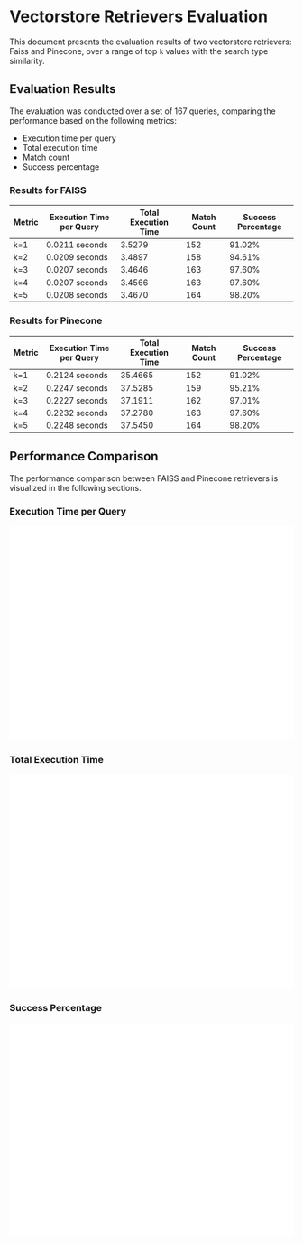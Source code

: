 # Vectorstore Retrievers Evaluation

This document presents the evaluation results of two vectorstore retrievers: Faiss and Pinecone, over a range of top `k` values with the search type similarity.

## Evaluation Results

The evaluation was conducted over a set of 167 queries, comparing the performance based on the following metrics:
- Execution time per query
- Total execution time
- Match count
- Success percentage

###  Results for FAISS

| Metric | Execution Time per Query | Total Execution Time | Match Count | Success Percentage |
|--------|--------|-------|--------|-------|
| k=1 | 0.0211 seconds | 3.5279 | 152 | 91.02% |
| k=2 | 0.0209 seconds | 3.4897 | 158 | 94.61% |
| k=3 | 0.0207 seconds | 3.4646 | 163 | 97.60% |
| k=4 | 0.0207 seconds | 3.4566 | 163 | 97.60% |
| k=5 | 0.0208 seconds | 3.4670 | 164 | 98.20% |

###  Results for Pinecone

| Metric | Execution Time per Query | Total Execution Time | Match Count | Success Percentage |
|--------|--------|-------|--------|-------|
| k=1 | 0.2124 seconds | 35.4665 | 152 | 91.02% |
| k=2 | 0.2247 seconds | 37.5285 | 159 | 95.21% |
| k=3 | 0.2227 seconds | 37.1911 | 162 | 97.01% |
| k=4 | 0.2232 seconds | 37.2780 | 163 | 97.60% |
| k=5 | 0.2248 seconds | 37.5450 | 164 | 98.20% |

## Performance Comparison

The performance comparison between FAISS and Pinecone retrievers is visualized in the following sections.
### Execution Time per Query
![Execution Time per Query Plot](images/execution_time_per_query_plot.png)

### Total Execution Time
![Total Execution Time Plot](images/total_execution_time_plot.png)

### Success Percentage
![Success Percentage Plot](images/success_percentage_plot.png)


